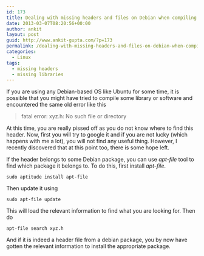 ```yaml
---
id: 173
title: Dealing with missing headers and files on Debian when compiling software and libraries.
date: 2013-03-07T08:20:56+00:00
author: ankit
layout: post
guid: http://www.ankit-gupta.com/?p=173
permalink: /dealing-with-missing-headers-and-files-on-debian-when-compiling-software-and-libraries/
categories:
  - Linux
tags:
  - missing headers
  - missing libraries
---
```

If you are using any Debian-based OS like Ubuntu for some time, it is possible that you might have tried to compile some library or software and encountered the same old error like this

> fatal error: xyz.h: No such file or directory 

At this time, you are really pissed off as you do not know where to find this header. Now, first you will try to google it and if you are not lucky (which happens with me a lot), you will not find any useful thing. However, I recently discovered that at this point too, there is some hope left.

If the header belongs to some Debian package, you can use _apt-file_ tool to find which package it belongs to. To do this, first install _apt-file_.

`sudo aptitude install apt-file`

Then update it using 

`sudo apt-file update`

This will load the relevant information to find what you are looking for. Then do 

`apt-file search xyz.h`

And if it is indeed a header file from a debian package, you by now have gotten the relevant information to install the appropriate package.